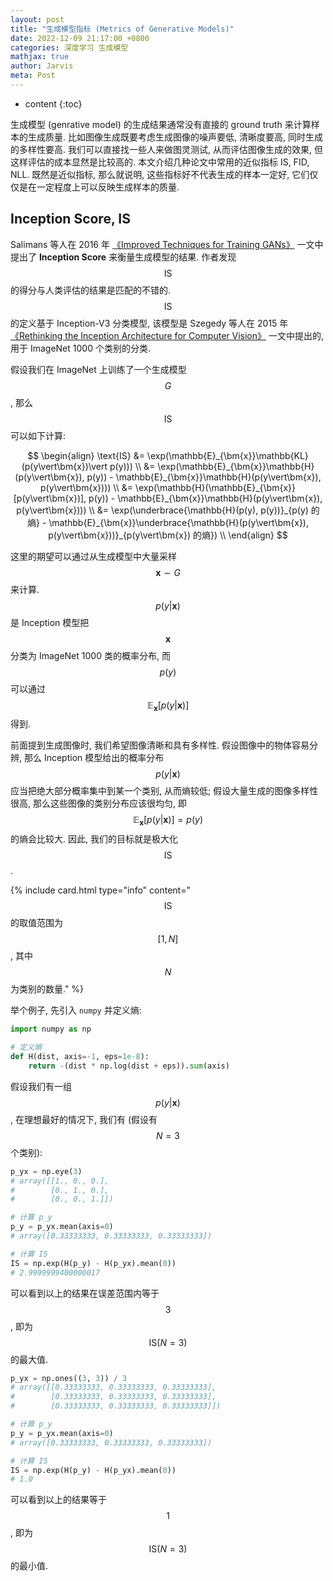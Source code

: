 ```yaml
---
layout: post
title: "生成模型指标 (Metrics of Generative Models)"
date: 2022-12-09 21:17:00 +0800
categories: 深度学习 生成模型
mathjax: true
author: Jarvis
meta: Post
---
```


* content
{:toc}

生成模型 (genrative model) 的生成结果通常没有直接的 ground truth 来计算样本的生成质量. 比如图像生成既要考虑生成图像的噪声要低, 清晰度要高, 同时生成的多样性要高. 我们可以直接找一些人来做图灵测试, 从而评估图像生成的效果, 但这样评估的成本显然是比较高的. 本文介绍几种论文中常用的近似指标 IS, FID, NLL. 既然是近似指标, 那么就说明, 这些指标好不代表生成的样本一定好, 它们仅仅是在一定程度上可以反映生成样本的质量. 



## Inception Score, IS

Salimans 等人在 2016 年 [《Improved Techniques for Training GANs》](http://arxiv.org/abs/1606.03498) 一文中提出了 **Inception Score** 来衡量生成模型的结果. 作者发现 $$\text{IS}$$ 的得分与人类评估的结果是匹配的不错的. $$\text{IS}$$ 的定义基于 Inception-V3 分类模型, 该模型是 Szegedy 等人在 2015 年 [《Rethinking the Inception Architecture for Computer Vision》](https://www.cv-foundation.org/openaccess/content_cvpr_2016/html/Szegedy_Rethinking_the_Inception_CVPR_2016_paper.html) 一文中提出的, 用于 ImageNet 1000 个类别的分类. 

假设我们在 ImageNet 上训练了一个生成模型 $$G$$, 那么 $$\text{IS}$$ 可以如下计算:

$$
    \begin{align}
        \text{IS} &= \exp(\mathbb{E}_{\bm{x}}\mathbb{KL}(p(y\vert\bm{x})\vert p(y))) \\
        &= \exp(\mathbb{E}_{\bm{x}}\mathbb{H}(p(y\vert\bm{x}), p(y)) - \mathbb{E}_{\bm{x}}\mathbb{H}(p(y\vert\bm{x}), p(y\vert\bm{x}))) \\
        &= \exp(\mathbb{H}(\mathbb{E}_{\bm{x}}[p(y\vert\bm{x})], p(y)) - \mathbb{E}_{\bm{x}}\mathbb{H}(p(y\vert\bm{x}), p(y\vert\bm{x}))) \\
        &= \exp(\underbrace{\mathbb{H}(p(y), p(y))}_{p(y) 的熵} - \mathbb{E}_{\bm{x}}\underbrace{\mathbb{H}(p(y\vert\bm{x}), p(y\vert\bm{x}))}_{p(y\vert\bm{x}) 的熵}) \\
    \end{align}
$$

这里的期望可以通过从生成模型中大量采样 $$\bm{x}\sim G$$ 来计算. $$p(y\vert\bm{x})$$ 是 Inception 模型把 $$\bm{x}$$ 分类为 ImageNet 1000 类的概率分布, 而 $$p(y)$$ 可以通过 $$\mathbb{E}_{\bm{x}}[p(y\vert\bm{x})]$$ 得到. 

前面提到生成图像时, 我们希望图像清晰和具有多样性. 假设图像中的物体容易分辨, 那么 Inception 模型给出的概率分布 $$p(y\vert\bm{x})$$ 应当把绝大部分概率集中到某一个类别, 从而熵较低; 假设大量生成的图像多样性很高, 那么这些图像的类别分布应该很均匀, 即 $$\mathbb{E}_{\bm{x}}[p(y\vert\bm{x})]=p(y)$$ 的熵会比较大. 因此, 我们的目标就是极大化 $$\text{IS}$$. 

{% include card.html type="info" content="$$\text{IS}$$ 的取值范围为 $$[1, N]$$, 其中 $$N$$ 为类别的数量." %}


举个例子, 先引入 `numpy` 并定义熵: 

```python
import numpy as np

# 定义熵
def H(dist, axis=-1, eps=1e-8):
    return -(dist * np.log(dist + eps)).sum(axis)
```

假设我们有一组 $$p(y\vert\bm{x})$$, 在理想最好的情况下, 我们有 (假设有 $$N=3$$ 个类别):

```python
p_yx = np.eye(3)
# array([[1., 0., 0.],
#        [0., 1., 0.],
#        [0., 0., 1.]])

# 计算 p_y
p_y = p_yx.mean(axis=0)
# array([0.33333333, 0.33333333, 0.33333333])

# 计算 IS
IS = np.exp(H(p_y) - H(p_yx).mean(0))
# 2.9999999400000017
```

可以看到以上的结果在误差范围内等于 $$3$$, 即为 $$\text{IS}(N=3)$$ 的最大值.

```python
p_yx = np.ones((3, 3)) / 3
# array([[0.33333333, 0.33333333, 0.33333333],
#        [0.33333333, 0.33333333, 0.33333333],
#        [0.33333333, 0.33333333, 0.33333333]])

# 计算 p_y
p_y = p_yx.mean(axis=0)
# array([0.33333333, 0.33333333, 0.33333333])

# 计算 IS
IS = np.exp(H(p_y) - H(p_yx).mean(0))
# 1.0
```

可以看到以上的结果等于 $$1$$, 即为 $$\text{IS}(N=3)$$ 的最小值.
